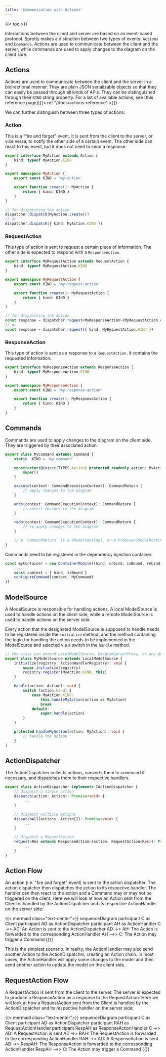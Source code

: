 ```yaml
---
title: 'Communication with Actions'
---
```

{{< toc >}}

Interactions between the client and server are based on an event-based protocol. Sprotty makes a distinction between two types of events: `Actions` and `Commands`. Actions are used to communicate between the client and the server, while commands are used to apply changes to the diagram on the client side.

## Actions

Actions are used to communicate between the client and the server in a bidirectional manner. They are plain JSON serializable objects so that they can easily be passed through all kinds of APIs. They can be distinguished through their `KIND` string property. For a list of available actions, see [this reference page]({{< ref "/docs/actions-reference" >}})

We can further distinguish between three types of actions:

### Action

This is a "fire and forget" event. It is sent from the client to the server, or vice versa, to notify the other side of a certain event. The other side can react to this event, but it does not need to send a response.

```typescript
export interface MyAction extends Action {
    kind: typeof MyAction.KIND
}

export namespace MyAction {
    export const KIND = 'my-action'

    export function create(): MyAction {
        return { kind: KIND }
    }
}

// for dispatching the action
dispatcher.dispatch(MyAction.create())
// or
dispatcher.dispatch({ kind: MyAction.KIND })
```

### RequestAction

This type of action is sent to request a certain piece of information. The other side is expected to respond with a `ResponseAction`.

```typescript
export interface MyRequestAction extends RequestAction {
    kind: typeof MyRequestAction.KIND
}

export namespace MyRequestAction {
    export const KIND = 'my-request-action'

    export function create(): MyRequestAction {
        return { kind: KIND }
    }
}

// for dispatching the action
const response = dispatcher.request<MyResponseAction>(MyRequestAction.create())
// or
const response = dispatcher.request({ kind: MyRequestAction.KIND })
```

### ResponseAction

This type of action is sent as a response to a `RequestAction`. It contains the requested information.

```typescript
export interface MyResponseAction extends ResponseAction {
    kind: typeof MyResponseAction.KIND
}

export namespace MyResponseAction {
    export const KIND = 'my-response-action'

    export function create(): MyResponseAction {
        return { kind: KIND }
    }
}
```

## Commands

Commands are used to apply changes to the diagram on the client side. They are triggered by their associated action.

```typescript
export class MyCommand extends Command {
    static  KIND = 'my-command'

    constructor(@inject(TYPES.Action) protected readonly action: MyAction) {
        super()
    }

    execute(context: CommandExecutionContext): CommandReturn {
        // apply changes to the diagram
    }

    undo(context: CommandExecutionContext): CommandReturn {
        // revert changes to the diagram
    }

    redo(context: CommandExecutionContext): CommandReturn {
        // re-apply changes to the diagram
    }

    // A `CommandReturn` is a SModelRootImpl, or a Promise<SModelRootImpl>, or a `CommandResult`(i.e. { model: SModelRootImpl, modelChanged: boolean, cause?: Action })
}
```

Commands need to be registered in the dependency injection container.

```typescript
const myContainer = new ContainerModule((bind, unbind, isBound, rebind) => {
    ...
    const context = { bind, isBound }
    configureCommand(context, MyCommand)
})
```

## ModelSource

A ModelSource is responsible for handling actions. A local ModelSource is used to handle actions on the client side, while a remote ModelSource is used to handle actions on the server side.

Every action that the designated ModelSource is supposed to handle needs to be registered inside the `initialize` method, and the method containing the logic for handling the action needs to be implemented in the ModelSource and selected via a switch in the `handle` method.

```typescript
// the class can extend LocalModelSource, DiagramServerProxy, or any derivative of ModelSource
export class MyModelSource extends LocalModelSource { 
    initialize(registry: ActionHandlerRegistry): void {
        super.initialize(registry)
        registry.register(MyAction.KIND, this)
    }

    handle(action: Action): void {
        switch (action.kind) {
            case MyAction.KIND:
                this.handleMyAction(action as MyAction)
                break
            default:
                super.handle(action)
        }
    }

    protected handleMyAction(action: MyAction): void {
        // handle the action
    }
}
```

## ActionDispatcher

The ActionDispatcher collects actions, converts them to command if necessary, and dispatches them to their respective handlers.

```typescript
export class ActionDispatcher implements IActionDispatcher {
    // dispatch a single action
    dispatch(action: Action): Promise<void> {
        ...
    }

    // dispatch multiple actions
    dispatchAll(actions: Action[]): Promise<void> {
        ...
    }

    // dispatch a RequestAction
    request<Res extends ResponseAction>(action: RequestAction<Res>): Promise<Res> {
        ...
    }
}
```

## Action Flow

An action (i.e. "fire and forget" event) is sent to the action dispatcher. The action dispatcher then dispatches the action to its respective handler. The handler can then react to the action and a Command may or may not be triggered on the client. Here we will look at how an Action sent from the Client is handled by the ActionDispatcher and its respective ActionHandler on the server side:

{{< mermaid class="text-center">}}
sequenceDiagram
participant C as Client
participant AD as ActionDispatcher
participant AH as ActionHandler
C ->> AD: An Action is sent to the ActionDispatcher
AD ->> AH: The Action is forwarded to the corresponding ActionHandler
AH -->> C: The Action may trigger a Command
{{</mermaid>}}

This is the simplest scenario. In reality, the ActionHandler may also send another Action to the ActionDispatcher, creating an Action chain. In most cases, the ActionHandler will apply some changes to the model and then send another action to update the model on the client side.

## RequestAction Flow

A RequestAction is sent from the client to the server. The server is expected to produce a ResponseAction as a response to the RequestAction. Here we will look at how a RequestAction sent from the Client is handled by the ActionDispatcher and its respective handler on the server side:

{{< mermaid class="text-center">}}
sequenceDiagram
participant C as Client
participant AD as ActionDispatcher
participant RAH as RequestActionHandler
participant RespAH as ResponseActionHandler
C ->> AD: A RequestAction is sent
AD ->> RAH: The RequestAction is forwarded to the corresponding ActionHandler
RAH ->> AD: A ResponseAction is sent
AD ->> RespAH: The ResponseAction is forwarded to the corresponding ActionHandler
RespAH -->> C: The Action may trigger a Command
{{</mermaid>}}

